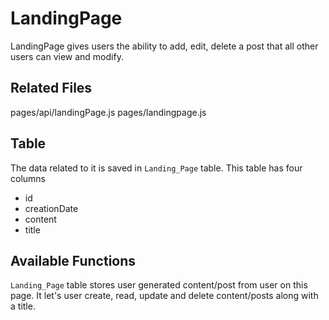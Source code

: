 # LandingPage
LandingPage gives users the ability to add, edit, delete a post that all other users can view and modify. 

## Related Files
pages/api/landingPage.js 
pages/landingpage.js

## Table
The data related to it is saved in `Landing_Page` table. This table has four columns 
- id   
- creationDate 
- content 
- title

## Available Functions
 `Landing_Page` table stores user generated content/post from user on this page. It let's user create, read, update and delete content/posts along with a title. 


